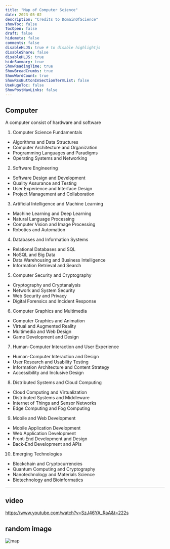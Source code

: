 ```yaml
---
title: "Map of Computer Science"
date: 2023-05-02
description: "Credits to DomainOfScience"
showToc: false
TocOpen: false
draft: false
hidemeta: false
comments: false
disableHLJS: true # to disable highlightjs
disableShare: false
disableHLJS: true
hideSummary: true
ShowReadingTime: true
ShowBreadCrumbs: true
ShowWordCount: true
ShowRssButtonInSectionTermList: false
UseHugoToc: false
ShowPostNavLinks: false
---
```





## Computer

A computer consist of hardware and software

1. Computer Science Fundamentals
  - Algorithms and Data Structures
  - Computer Architecture and Organization
  - Programming Languages and Paradigms
  - Operating Systems and Networking

2. Software Engineering
  - Software Design and Development
  - Quality Assurance and Testing
  - User Experience and Interface Design
  - Project Management and Collaboration

3. Artificial Intelligence and Machine Learning
  - Machine Learning and Deep Learning
  - Natural Language Processing
  - Computer Vision and Image Processing
  - Robotics and Automation

4. Databases and Information Systems
  - Relational Databases and SQL
  - NoSQL and Big Data
  - Data Warehousing and Business Intelligence
  - Information Retrieval and Search

5. Computer Security and Cryptography
  - Cryptography and Cryptanalysis
  - Network and System Security
  - Web Security and Privacy
  - Digital Forensics and Incident Response

6. Computer Graphics and Multimedia
  - Computer Graphics and Animation
  - Virtual and Augmented Reality
  - Multimedia and Web Design
  - Game Development and Design

7. Human-Computer Interaction and User Experience
  - Human-Computer Interaction and Design
  - User Research and Usability Testing
  - Information Architecture and Content Strategy
  - Accessibility and Inclusive Design

8. Distributed Systems and Cloud Computing
  - Cloud Computing and Virtualization
  - Distributed Systems and Middleware
  - Internet of Things and Sensor Networks
  - Edge Computing and Fog Computing

9. Mobile and Web Development
  - Mobile Application Development
  - Web Application Development
  - Front-End Development and Design
  - Back-End Development and APIs

10. Emerging Technologies
  - Blockchain and Cryptocurrencies
  - Quantum Computing and Cryptography
  - Nanotechnology and Materials Science
  - Biotechnology and Bioinformatics

---
## video 
https://www.youtube.com/watch?v=SzJ46YA_RaA&t=222s

## random image 
![map](https://iibawards-prod.s3.amazonaws.com/projects/images/000/002/333/page.png?1505504208#center)